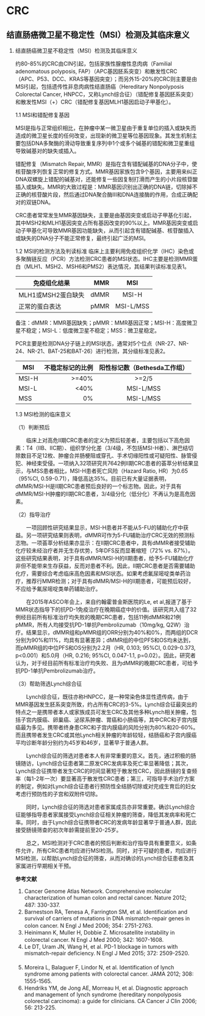 # CRC

## 结直肠癌微卫星不稳定性（MSI）检测及其临床意义

1. 结直肠癌微卫星不稳定性（MSI）检测及其临床意义

    约80-85%的CRC由CIN引起，包括家族性腺瘤性息肉病（Familial adenomatous polyposis, FAP）（APC基因胚系突变）和散发性CRC（APC、P53、DCC、KRAS等基因突变）；而另外15-20%的CRC则主要是由MSI引起，包括遗传性非息肉病性结直肠癌（Hereditary Nonpolyposis Colorectal Cancer, HNPCC，又称Lynch综合征）（错配修复基因胚系突变）和散发性MSI（+）CRC（错配修复基因MLH1基因启动子甲基化）。

    1.1 MSI和错配修复基因

    MSI是指与正常组织相比，在肿瘤中某一微卫星由于重复单位的插入或缺失而造成的微卫星长度的任何改变，出现新的微卫星等位基因现象。其发生机制主要包括DNA多聚酶的滑动导致重复序列中1个或多个碱基的错配和微卫星重组导致碱基对的缺失或插入。

    错配修复（Mismatch Repair, MMR）是指在含有错配碱基的DNA分子中，使核苷酸序列恢复正常的修复方式。MMR基因家族包含9个基因，主要用来纠正DNA双螺旋上错配的碱基对，还能修复一些因复制打滑而产生的小片段核苷酸插入或缺失。MMR的大致过程是：MMR基因识别出正确的DNA链，切除掉不正确的核苷酸片段，然后通过DNA聚合酶III和DNA连接酶的作用，合成正确配对的双链DNA。

    CRC患者常常发生MMR基因缺失，主要是由基因突变或启动子甲基化引起，其中MSH2和MLH1基因突变占所有基因改变的90%以上。MMR基因突变或启动子甲基化可导致MMR基因功能缺失，从而引起含有错配碱基、核苷酸插入或缺失的DNA分子不能正常修复，最终引起广泛的MSI。

    1.2 MSI的检测方法及判读标准
    临床上主要利用免疫组织化学（IHC）染色或多聚酶链反应（PCR）方法检测CRC患者的MSI状态。IHC主要是检测MMR蛋白（MLH1、MSH2、MSH6和PMS2）表达情况，其结果判读标准见表1。

    | 免疫组化结果     | MMR| MSI|
    |--------|---------:|:-------:|
    | MLH1或MSH2蛋白缺失| dMMR| MSI-H      |
    | 正常的蛋白表达| pMMR| MSI-L/MSS      |

    备注：dMMR：MMR基因缺失；pMMR：MMR基因正常；MSI-H：高度微卫星不稳定；MSI-L：低度微卫星不稳定；MSS：微卫星稳定。

    PCR主要是检测DNA分子链上的MSI状态，通常对5个位点（NR-27、NR-24、NR-21、BAT-25和BAT-26）进行检测，其分级标准见表2。

    | MSI     | 不稳定标记的比例 | 阳性标记数（Bethesda工作组）|
    |--------|---------:|:-------:|
    | MSI-H| \>=40%| \>=2/5      |
    | MSI-L| &lt;40%| MSI-L/MSS      |
    | MSS| 0% | MSI-L/MSS      |
    
    
    1.3 MSI检测的临床意义

    （1）判断预后

    　　临床上对高危II期CRC患者的定义为预后较差者，主要包括以下高危因素：T4（IIB、IIC期）、组织学分化差（3/4级，不包括MSI-H者）、淋巴结切除数目不足12枚、肿瘤合并肠梗阻或穿孔、手术切缘阳性或可疑阳性、脉管侵犯、神经束受侵。一项纳入32项研究共7642例II期CRC患者的荟萃分析结果显示，与MSS患者相比，MSI-H患者死亡风险（Hazard Ratio, HR）为0.65（95%CI, 0.59-0.71），降低高达35%。目前已有大量证据表明，dMMR/MSI-H是II期CRC患者预后良好的一个标志物。因此，对于具有dMMR/MSI-H肿瘤的II期CRC患者，3/4级分化（低分化）不再认为是高危因素。

    （2）指导治疗

    　　一项回顾性研究结果显示，MSI-H患者并不能从5-FU的辅助化疗中获益。另一项研究结果则表明，dMMR可作为5-FU辅助治疗CRC无效的预测标志物。一项荟萃分析结果亦显示：在II期CRC患者中，具有dMMR者接受辅助化疗较未经治疗者并无生存优势，5年DFS反而显著缩短（72% vs. 87%）。这些研究结果表明，对于具有dMMR/MSI-H的II期患者，给予5-FU辅助化疗非但不能带来生存获益，反而对患者不利。因此，II期CRC患者是否需要辅助化疗，需要综合考虑临床高危因素和MSI状态。如果考虑氟尿嘧啶类单药治疗，推荐行MMR检测；对于具有dMMR/MSI-H的II期患者，可能预后较好，不应给予氟尿嘧啶类单药辅助治疗。

    　　在2015年ASCO年会上，来自约翰霍普金斯医院的Le, et al,报道了基于MMR状态指导下的抗PD-1免疫治疗在晚期癌症中的价值。该研究共入组了32例经目前所有标准治疗均失败的晚期CRC患者，包括11例dMMR和21例pMMR，所有人均接受抗PD-1单抗Pembrolizumab（10mg/kg, Q2W）治疗。结果显示，dMMR组和pMMR组的ORR分别为40%和0%，而两组的DCR分别为90%和11%，均具有显著差异；dMMR组的中位PFS和OS均未达到，而pMMR组的中位PFS和OS分别为2.2月（HR, 0.103; 95%CI, 0.029-0.373, p&lt;0.001）和5.0月（HR, 0.216; 95%CI, 0.047-1.1, p=0.02）。因此，研究者认为，对于经目前所有标准治疗均失败、且为dMMR的晚期CRC患者，可给予抗PD-1单抗Pembrolizumab治疗。

    （3）帮助筛选Lynch综合征

    　　Lynch综合征，既往亦称HNPCC，是一种常染色体显性遗传病，由于MMR基因发生胚系突变所致，约占所有CRC的3-5%。Lynch综合征最突出的特点之一是携带者本人或家族成员可发生CRC及其他多种Lynch相关肿瘤，包括子宫内膜癌、卵巢癌、泌尿系肿瘤、胃癌和小肠癌等，其中CRC和子宫内膜癌最为多见。携带者终身患CRC和子宫内膜癌的风险分别为80%和20-60%。而且携带者发生CRC或其他Lynch相关肿瘤的年龄较轻，结肠癌和子宫内膜癌平均诊断年龄分别约为45岁和46岁，显著早于普通人群。

    　　Lynch综合征的筛选对患者本人有非常重要的意义。首先，通过积极的肠镜随访，Lynch综合征患者第二原发CRC发病率及死亡率显著降低；其次，Lynch综合征携带者发生CRC的时间显著短于散发性CRC，因此肠镜的复查频率（每1-2年一次）要显著高于散发性CRC患者；第三，可指导手术治疗方案的制定，例如对Lynch综合征患者行预防性全结肠切除或对完成生育后的妇女考虑行预防性的子宫和双附件切除。

    　　同时，Lynch综合征的筛选对患者家属成员亦非常重要。确诊Lynch综合征能够指导患者家属接受Lynch综合征相关肿瘤的筛查，降低其发病率和死亡率。同时，由于Lynch综合征携带者CRC的发病年龄显著早于普通人群，因此接受肠镜筛查的初次年龄需提前至20-25岁。

    　　总之，MSI检测对于CRC患者的预后判断和治疗指导具有重要意义，如条件允许，所有CRC患者均应进行MSI检测。同时，对于可疑的患者，均应进行MSI检测，以帮助Lynch综合征的筛查，从而对确诊的Lynch综合征患者及其家属进行早期相关干预。

    **参考文献**
    　　
    1. Cancer Genome Atlas Network. Comprehensive molecular characterization of human colon and rectal cancer. Nature 2012; 487: 330-337.
    　　
    2. Barnestson RA, Tenesa A, Farrington SM, et al. Identification and survival of carriers of mutations in DNA mismatch-repair genes in colon cancer. N Engl J Med 2006; 354: 2751-2763.
    　　
    3. Heinimann K, Muller H, Dobbie Z. Microsatellite instability in colorectal cancer. N Engl J Med 2000; 342: 1607-1608.
    　　
    4. Le DT, Uram JN, Wang H, et al. PD-1 blockage in tumors with mismatch-repair deficiency. N Engl J Med 2015; 372: 2509-2520.
    　　
    5. Moreira L, Balaguer F, Lindor N, et al. Identification of lynch syndrome among patients with colorectal cancer. JAMA 2012; 308: 1555-1565.
    　  
    6. Hendriks YM, de Jong AE, Morreau H, et al. Diagnostic approach and management of lynch syndrome (hereditary nonpolyposis colorectal carcinoma): a guide for clinicians. CA Cancer J Clin 2006; 56: 213-225.


